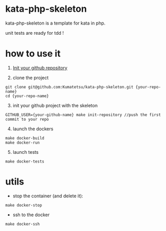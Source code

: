 # kata-php-skeleton

kata-php-skeleton is a template for kata in php.

unit tests are ready for tdd !

# how to use it
1. [Init your github repository](https://github.com/new)

2. clone the project
```
git clone git@github.com:Kumatetsu/kata-php-skeleton.git {your-repo-name}
cd {your-repo-name}
```

3. init your github project with the skeleton 
```
GITHUB_USER={your-github-name} make init-repository //push the first commit to your repo
```

4. launch the dockers
```
make docker-build
make docker-run
```

5. launch tests
```
make docker-tests
```

# utils
- stop the container (and delete it):
```
make docker-stop
```
- ssh to the docker
```
make docker-ssh
```

